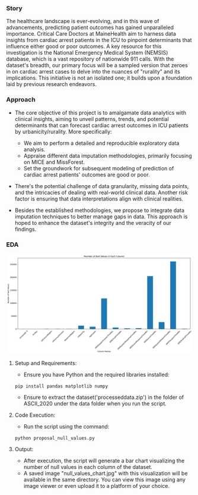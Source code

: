 ### Story
The healthcare landscape is ever-evolving, and in this wave of advancements, predicting patient outcomes has gained unparalleled importance. Critical Care Doctors at MaineHealth aim to harness data insights from cardiac arrest patients in the ICU to pinpoint determinants that influence either good or poor outcomes. A key resource for this investigation is the National Emergency Medical System (NEMSIS) database, which is a vast repository of nationwide 911 calls. With the dataset's breadth, our primary focus will be a sampled version that zeroes in on cardiac arrest cases to delve into the nuances of "rurality" and its implications. This initiative is not an isolated one; it builds upon a foundation laid by previous research endeavors.

### Approach
* The core objective of this project is to amalgamate data analytics with clinical insights, aiming to unveil patterns, trends, and potential determinants that can forecast cardiac arrest outcomes in ICU patients by urbanicity/rurality. More specifically:

  * We aim to perform a detailed and reproducible exploratory data analysis.
  * Appraise different data imputation methodologies, primarily focusing on MICE and MissForest.
  * Set the groundwork for subsequent modeling of prediction of cardiac arrest patients' outcomes are good or poor.

* There's the potential challenge of data granularity, missing data points, and the intricacies of dealing with real-world clinical data. Another risk factor is ensuring that data interpretations align with clinical realities.

* Besides the established methodologies, we propose to integrate data imputation techniques to better manage gaps in data. This approach is hoped to enhance the dataset's integrity and the veracity of our findings.

### EDA
![Null_Values_Count](fig/null_values_chart.jpg)
1. Setup and Requirements:
    * Ensure you have Python and the required libraries installed:
      
     ```
     pip install pandas matplotlib numpy
     ```

    * Ensure to extract the dataset('processeddata.zip') in the folder of ASCII_2020 under the data folder when you run the script.

 2. Code Execution:
    * Run the script using the command:
     ```
     python proposal_null_values.py
     ```

3. Output:
   * After execution, the script will generate a bar chart visualizing the number of null values in each column of the dataset.
   * A saved image "null_values_chart.jpg" with this visualization will be available in the same directory. You can view this image using any image viewer or even upload it to a platform of your choice.
